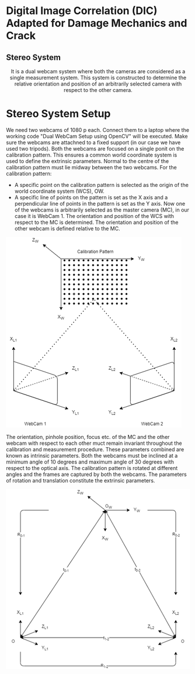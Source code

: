 # Digital Image Correlation (DIC) Adapted for Damage Mechanics and Crack

## Stereo System
<p align="center">
It is a dual webcam system where both the cameras are considered as a single measurement system. This system is constructed to determine the relative orientation and position of an arbitrarily selected camera with respect to the other camera.
</p>

# Stereo System Setup
We need two webcams of 1080 p each. Connect them to a laptop where the working code "Dual WebCam Setup using OpenCV" will be executed. Make sure the webcams are attachned to a fixed support (in our case we have used two tripods). Both the webcams are focused on a single ponit on the calibration pattern. This ensures a common world coordinate system is used to define the extrinsic parameters. Normal to the centre of the calibration pattern must lie midway between the two webcams. For the calibration pattern:
* A specific point on the calibration pattern is selected as the origin of the world coordinate system (WCS), OW.
* A specific line of points on the pattern is set as the X axis and a perpendicular line of points in the pattern is set as the Y axis.
Now one of the webcams is arbitrarily selected as the master camera (MC), in our case it is WebCam 1. The orientation and position of the WCS with respect to the MC is determined. The orientation and position of the other webcam is defined relative to the MC.

![Focus of WebCams](https://github.com/stochasticmaterialism/Digital-Image-Correlation-DIC-/blob/main/Images/Focus%20of%20WebCams.png?raw=true)  

The orientation, pinhole position, focus etc. of the MC and the other webcam with respect to each other muct remain invariant throughout the calibration and measurement procedure. These parameters combined are known as intrinsic parameters. Both the webcams must be inclined at a minimum angle of 10 degrees and maximum angle of 30 degrees with respect to the optical axis. The calibration pattern is rotated at different angles and the frames are captured by both the webcams. The parameters of rotation and translation constitute the extrinsic parameters.

![Extrinsic Parameters](https://github.com/stochasticmaterialism/Digital-Image-Correlation-DIC-/blob/main/Images/Extrinsic%20Parameters.png?raw=true)
